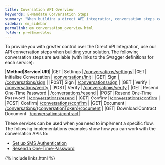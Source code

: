 ```yaml
---
title: Coversation API Overview
keywords: E-Mandate Conversation Steps
summary: "When building a direct API integration, conversation steps can be useful to allow you to further customise your integration"
sidebar: em_sidebar
permalink: em_conversation_overview.html
folder: prodEmandates
---
```


To provide you with greater control over the Direct API Integration, use our API conversation steps when building your solution.
The following conversation steps are available (with links to the Swagger definitions for each service):

|**Method**|**Service**|**URI**|
|<span class="label label-success">GET</span>| Settings | [/conversations/settings](https://sentenial.github.io/emandates-swagger/docs/redoc.html#operation/settingsGetUsingGET)|
|<span class="label label-success">GET</span>| Initialise Conversation | [/conversations/init](https://sentenial.github.io/emandates-swagger/docs/redoc.html#operation/initGetUsingGET) |
|<span class="label label-success">GET</span>| Sign | [/conversations/sign](https://sentenial.github.io/emandates-swagger/docs/redoc.html#operation/signMandateGetUsingGET) |
|<span class="label label-info">POST</span>| Sign | [/conversations/sign](https://sentenial.github.io/emandates-swagger/docs/redoc.html#operation/signMandatePostUsingPOST) |
|<span class="label label-success">GET</span> | Verify | [/conversations/verify](https://sentenial.github.io/emandates-swagger/docs/redoc.html#operation/verifyGetUsingGET) |
|<span class="label label-info">POST</span>| Verify |  [/conversations/verify](https://sentenial.github.io/emandates-swagger/docs/redoc.html#operation/verifyPostUsingPOST) |
|<span class="label label-success">GET</span>| Resend One-Time Password | [/conversations/resend](https://sentenial.github.io/emandates-swagger/docs/redoc.html#operation/resendOtpPostUsingGET) |
|<span class="label label-info">POST</span>| Resend One-Time Password | [/conversations/resend](https://sentenial.github.io/emandates-swagger/docs/redoc.html#operation/resendOtpPostUsingPOST) |
|<span class="label label-success">GET</span>| Confirm| [/conversations/confirm](https://sentenial.github.io/emandates-swagger/docs/redoc.html#operation/confirmMandateGetUsingGET) |
|<span class="label label-info">POST</span>| Confirm| [/conversations/confirm](https://sentenial.github.io/emandates-swagger/docs/redoc.html#operation/confirmMandatePostUsingPOST) |
|<span class="label label-success">GET</span>| Document| [/conversations/{conversationToken}/document](https://sentenial.github.io/emandates-swagger/docs/redoc.html#operation/generatePdfGetUsingGET) |
|<span class="label label-success">GET</span>| Download Contract Document | [/conversations/contract](https://sentenial.github.io/emandates-swagger/docs/redoc.html#operation/conversationContractGetUsingGET)|


These services can be used when you need to implement a specific flow. 
The following implementations examples show how you can work with the conversation APIs to:

* [Set up SMS Authentication](em_conversation_settings.html)
* [Resend a One-Time-Password](em_conversation_resend_settings.html)
<!--* Contract Signing-->


{% include links.html %}
